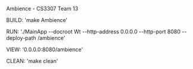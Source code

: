 Ambience - CS3307 Team 13

BUILD:
'make Ambience'

RUN:
'./MainApp --docroot Wt --http-address 0.0.0.0 --http-port 8080 --deploy-path /ambience'

VIEW:
'0.0.0.0:8080/ambience'

CLEAN:
'make clean'
